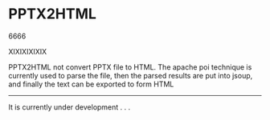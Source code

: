 # PPTX2HTML

6666

XIXIXIXIXIX

PPTX2HTML not convert PPTX file to HTML. The apache poi technique is currently used to parse the file, then the parsed results are put into jsoup, and finally the text can be exported to form HTML


-------

It is currently under development . . .
